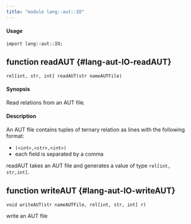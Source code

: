 ```yaml
---
title: "module lang::aut::IO"
---
```


#### Usage

`import lang::aut::IO;`


## function readAUT {#lang-aut-IO-readAUT}

```rascal
rel[int, str, int] readAUT(str nameAUTFile)

```

#### Synopsis

Read relations from an AUT file.

#### Description



An AUT file contains tuples of ternary relation as lines with the following format:
* `(<int>,<str>,<int>)`
*  each field is separated by a comma 

readAUT takes an AUT file and generates a value of type `rel[int, str,int]`.

## function writeAUT {#lang-aut-IO-writeAUT}

```rascal
void writeAUT(str nameAUTFile, rel[int, str, int] r)

```

write an AUT file

